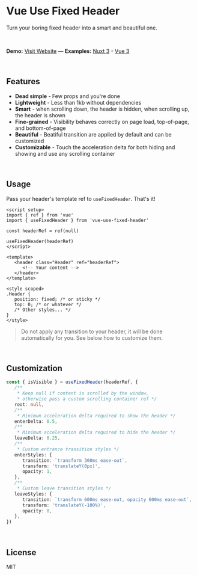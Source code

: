 # Vue Use Fixed Header

Turn your boring fixed header into a smart and beautiful one.

<br />

**Demo:** [Visit Website]() — **Examples:** [Nuxt 3]() - [Vue 3]()

<br />

## Features

-  **Dead simple** - Few props and you're done
-  **Lightweight** - Less than 1kb without dependencies
-  **Smart** - when scrolling down, the header is hidden, when scrolling up, the header is shown
-  **Fine-grained** - Visibility behaves correctly on page load, top-of-page, and bottom-of-page
-  **Beautiful** - Beatiful transition are applied by default and can be customized
-  **Customizable** - Touch the acceleration delta for both hiding and showing and use any scrolling container

<br />

## Usage

Pass your header's template ref to `useFixedHeader`. That's it!

```vue
<script setup>
import { ref } from 'vue'
import { useFixedHeader } from 'vue-use-fixed-header'

const headerRef = ref(null)

useFixedHeader(headerRef)
</script>

<template>
   <header class="Header" ref="headerRef">
      <!-- Your content -->
   </header>
</template>

<style scoped>
.Header {
   position: fixed; /* or sticky */
   top: 0; /* or whatever */
   /* Other styles... */
}
</style>
```

> Do not apply any transition to your header, it will be done automatically for you. See below how to customize them.

<br />

## Customization

```ts
const { isVisible } = useFixedHeader(headerRef, {
   /**
    * Keep null if content is scrolled by the window,
    * otherwise pass a custom scrolling container ref */
   root: null,
   /**
    * Minimum acceleration delta required to show the header */
   enterDelta: 0.5,
   /**
    * Minimum acceleration delta required to hide the header */
   leaveDelta: 0.25,
   /**
    * Custom entrance transition styles */
   enterStyles: {
      transition: `transform 300ms ease-out`,
      transform: 'translateY(0px)',
      opacity: 1,
   },
   /**
    * Custom leave transition styles */
   leaveStyles: {
      transition: `transform 600ms ease-out, opacity 600ms ease-out`,
      transform: 'translateY(-100%)',
      opacity: 0,
   },
})
```

<br />

## License

MIT
